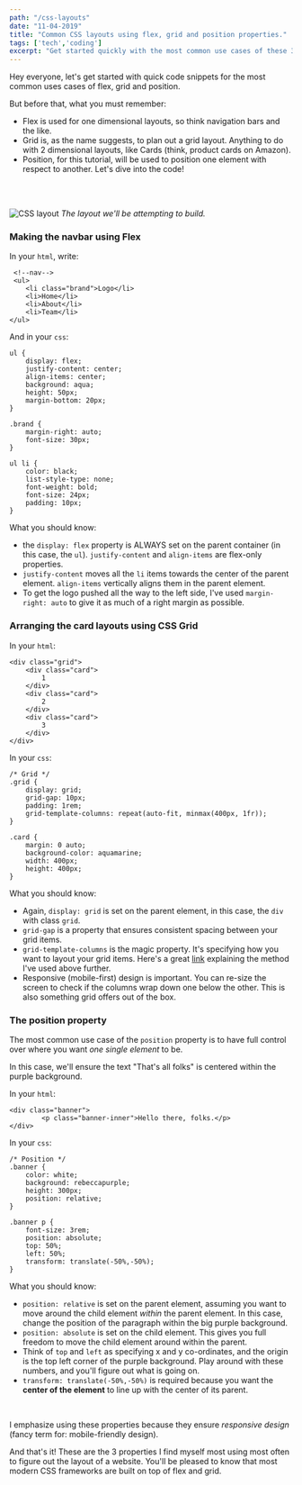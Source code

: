 ```yaml
---
path: "/css-layouts"
date: "11-04-2019"
title: "Common CSS layouts using flex, grid and position properties."
tags: ['tech','coding']
excerpt: "Get started quickly with the most common use cases of these 3 properties."
---
```


Hey everyone, let's get started with quick code snippets for the most common uses cases of flex, grid and position.


But before that, what you must remember:

* Flex is used for one dimensional layouts, so think navigation bars and the like.
* Grid is, as the name suggests, to plan out a grid layout. Anything to do with 2 dimensional layouts, like Cards (think, product cards on Amazon).
* Position, for this tutorial, will be used to position one element with respect to another. Let's dive into the code!

<br/><br/>


![CSS layout](/css-layout-demo-2.png)
*The layout we'll be attempting to build.*

### Making the navbar using Flex

In your `html`, write:

```
 <!--nav-->
 <ul>
    <li class="brand">Logo</li>
    <li>Home</li>
    <li>About</li>
    <li>Team</li>
</ul>
```

And in your `css`:

```
ul {
    display: flex;
    justify-content: center;
    align-items: center;
    background: aqua;
    height: 50px;
    margin-bottom: 20px;
}

.brand {
    margin-right: auto;
    font-size: 30px;    
}

ul li {
    color: black;
    list-style-type: none;
    font-weight: bold;
    font-size: 24px;
    padding: 10px;
}
```

What you should know: 

* the `display: flex` property is ALWAYS set on the parent container (in this case, the `ul`). `justify-content` and `align-items` are flex-only properties. 
* `justify-content` moves all the `li` items towards the center of the parent element. `align-items` vertically aligns them in the parent element.
* To get the logo pushed all the way to the left side, I've used `margin-right: auto` to give it as much of a right margin as possible. 

### Arranging the card layouts using CSS Grid

In your `html`:
```
<div class="grid">
    <div class="card">
        1
    </div>
    <div class="card">
        2
    </div>
    <div class="card">
        3
    </div>
</div>
```

In your `css`:
```
/* Grid */
.grid {
    display: grid;
    grid-gap: 10px;
    padding: 1rem;
    grid-template-columns: repeat(auto-fit, minmax(400px, 1fr));
}

.card {
    margin: 0 auto;
    background-color: aquamarine;
    width: 400px;
    height: 400px;
}
```

What you should know:

* Again, `display: grid` is set on the parent element, in this case, the `div` with class `grid`.
* `grid-gap` is a property that ensures consistent spacing between your grid items.
* `grid-template-columns` is the magic property. It's specifying how you want to layout your grid items. Here's a
great [link](https://rachelandrew.co.uk/archives/2016/04/12/flexible-sized-grids-with-auto-fill-and-minmax/) explaining the method I've used
above further.
* Responsive (mobile-first) design is important. You can re-size the screen to check if the columns wrap down one below the other. This is
also something grid offers out of the box.


### The position property

The most common use case of the `position` property is to have full control over where you want *one single element* to be.

In this case, we'll ensure the text "That's all folks" is centered within the purple background.

In your `html`:
```
<div class="banner">
        <p class="banner-inner">Hello there, folks.</p>
</div>
```

In your `css`:

```
/* Position */
.banner {
    color: white;
    background: rebeccapurple;
    height: 300px;
    position: relative;
}

.banner p {
    font-size: 3rem;
    position: absolute;
    top: 50%;
    left: 50%;
    transform: translate(-50%,-50%);
}
```

What you should know:

* `position: relative` is set on the parent element, assuming you want to move around the child element *within* the parent element.
In this case, change the position of the paragraph within the big purple background.
* `position: absolute` is set on the child element. This gives you full freedom to move the child element around within the parent.
* Think of `top` and `left` as specifying x and y co-ordinates, and the origin is the top left corner of the purple background. Play around with these
numbers, and you'll figure out what is going on.
* `transform: translate(-50%,-50%)` is required because you want the **center of the element** to line up with the center of its parent.

<br/>

I emphasize using these properties because they ensure *responsive design* (fancy term for: mobile-friendly design).

And that's it! These are the 3 properties I find myself most using most often to figure out the layout of a website. You'll be pleased to know
that most modern CSS frameworks are built on top of flex and grid.
